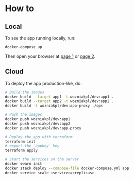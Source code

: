 # How to

## Local

To see the app running locally, run:

```sh
docker-compose up
```

Then open your browser at [page 1](http://localhost:9001) or [page 2](http://localhost:9002).

## Cloud

To deploy the app production-like, do:

```sh
# Build the images
docker build --target app1 -t wozniakpl/dev:app1 .
docker build --target app2 -t wozniakpl/dev:app2 .
docker build -t wozniakpl/dev:app-proxy ./ops

# Push the images
docker push wozniakpl/dev:app1
docker push wozniakpl/dev:app2
docker push wozniakpl/dev:app-proxy

# Deploy the app with terraform
terraform init
# export the `appkey` key
terraform apply

# Start the services on the server
docker swarm init
docker stack deploy --compose-file docker-compose.yml app
docker service scale <service>=<replicas>
```
